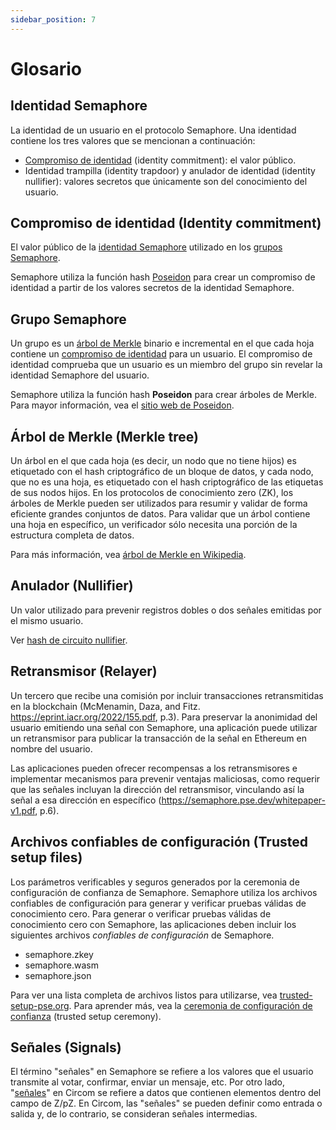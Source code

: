```yaml
---
sidebar_position: 7
---
```


# Glosario

## Identidad Semaphore

La identidad de un usuario en el protocolo Semaphore.
Una identidad contiene los tres valores que se mencionan a continuación:

-   [Compromiso de identidad](#compromiso-de-identidad-identity-commitment) (identity commitment): el valor público.
-   Identidad trampilla (identity trapdoor) y anulador de identidad (identity nullifier): valores secretos que únicamente son del conocimiento del usuario.

## Compromiso de identidad (Identity commitment)

El valor público de la [identidad Semaphore](#identidad-semaphore) utilizado en los [grupos Semaphore](#grupo-semaphore).

Semaphore utiliza la función hash [Poseidon](https://www.poseidon-hash.info/) para crear un compromiso de identidad a partir de los valores secretos de la identidad Semaphore.

## Grupo Semaphore

Un grupo es un [árbol de Merkle](#árbol-de-merkle-merkle-tree) binario e incremental en el que cada hoja contiene un [compromiso de identidad](#compromiso-de-identidad-identity-commitment) para un usuario.
El compromiso de identidad comprueba que un usuario es un miembro del grupo sin revelar la identidad Semaphore del usuario.

Semaphore utiliza la función hash **Poseidon** para crear árboles de Merkle.
Para mayor información, vea el [sitio web de Poseidon](https://www.poseidon-hash.info/).

## Árbol de Merkle (Merkle tree)

Un árbol en el que cada hoja (es decir, un nodo que no tiene hijos) es etiquetado con el hash criptográfico de un bloque de datos,
y cada nodo, que no es una hoja, es etiquetado con el hash criptográfico de las etiquetas de sus nodos hijos.
En los protocolos de conocimiento zero (ZK), los árboles de Merkle pueden ser utilizados para resumir y validar de forma eficiente grandes conjuntos de datos.
Para validar que un árbol contiene una hoja en específico, un verificador sólo necesita una porción de la estructura completa de datos.

Para más información, vea [árbol de Merkle en Wikipedia](https://es.wikipedia.org/wiki/%C3%81rbol_de_Merkle).

## Anulador (Nullifier)

Un valor utilizado para prevenir registros dobles o dos señales emitidas por el mismo usuario.

Ver [hash de circuito nullifier](/V3/technical-reference/circuits#hash-anulador-nullifier-hash).

## Retransmisor (Relayer)

Un tercero que recibe una comisión por incluir transacciones retransmitidas en la blockchain (McMenamin, Daza, and Fitz. https://eprint.iacr.org/2022/155.pdf, p.3).
Para preservar la anonimidad del usuario emitiendo una señal con Semaphore, una aplicación puede utilizar un retransmisor para publicar la transacción de la señal en Ethereum en nombre del usuario.

Las aplicaciones pueden ofrecer recompensas a los retransmisores e implementar mecanismos para prevenir ventajas maliciosas, como requerir que las señales incluyan la dirección del retransmisor, vinculando así la señal a esa dirección en específico (https://semaphore.pse.dev/whitepaper-v1.pdf, p.6).

## Archivos confiables de configuración (Trusted setup files)

Los parámetros verificables y seguros generados por la ceremonia de configuración de confianza de Semaphore.
Semaphore utiliza los archivos confiables de configuración para generar y verificar pruebas válidas de conocimiento cero.
Para generar o verificar pruebas válidas de conocimiento cero con Semaphore, las aplicaciones deben incluir los siguientes archivos _confiables de configuración_ de Semaphore.

-   semaphore.zkey
-   semaphore.wasm
-   semaphore.json

Para ver una lista completa de archivos listos para utilizarse, vea [trusted-setup-pse.org](https://www.trusted-setup-pse.org).
Para aprender más, vea la [ceremonia de configuración de confianza](https://storage.googleapis.com/trustedsetup-a86f4.appspot.com/semaphore/semaphore_top_index.html) (trusted setup ceremony).

## Señales (Signals)

El término "señales" en Semaphore se refiere a los valores que el usuario transmite al votar, confirmar, enviar un mensaje, etc. Por otro lado, "[señales](https://docs.circom.io/circom-language/signals/)" en Circom se refiere a datos que contienen elementos dentro del campo de Z/pZ. En Circom, las "señales" se pueden definir como entrada o salida y, de lo contrario, se consideran señales intermedias.
